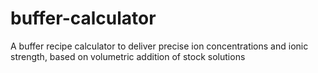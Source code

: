 # buffer-calculator
A buffer recipe calculator to deliver precise ion concentrations and ionic strength, based on volumetric addition of stock solutions
